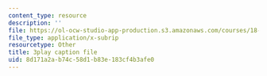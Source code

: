 ```yaml
---
content_type: resource
description: ''
file: https://ol-ocw-studio-app-production.s3.amazonaws.com/courses/18-03sc-differential-equations-fall-2011/8d171a2ab74c58d1b83e183cf4b3afe0_Y9_zrupnz0Q.vtt
file_type: application/x-subrip
resourcetype: Other
title: 3play caption file
uid: 8d171a2a-b74c-58d1-b83e-183cf4b3afe0
---
```

